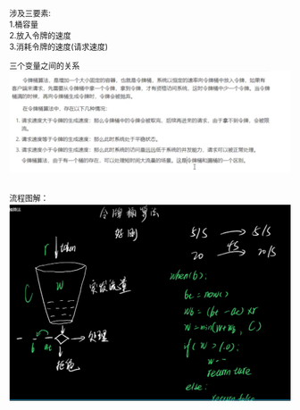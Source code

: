 涉及三要素:<br/>
1.桶容量<br/>
2.放入令牌的速度<br/>
3.消耗令牌的速度(请求速度)<br/>

三个变量之间的关系<br/>
![img.png](img.png)

<br/>流程图解：
![img_1.png](img_1.png)


